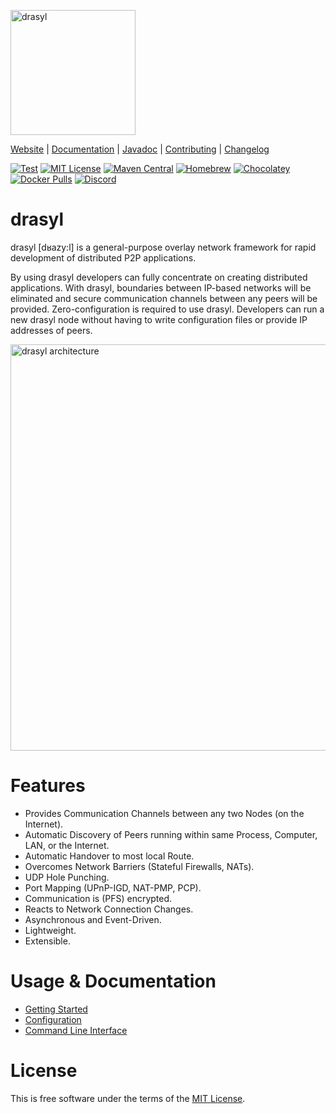 [<img src="https://docs.drasyl.org/img/logo-text.svg" alt="drasyl" width="200"/>](https://drasyl.org)

[Website](https://drasyl.org) |
[Documentation](https://docs.drasyl.org) |
[Javadoc](https://api.drasyl.org) |
[Contributing](CONTRIBUTING.md) |
[Changelog](CHANGELOG.md)

[![Test](https://github.com/drasyl-overlay/drasyl/actions/workflows/test.yml/badge.svg)](https://github.com/drasyl-overlay/drasyl/actions/workflows/test.yml)
[![MIT License](https://img.shields.io/badge/license-MIT-blue)](https://opensource.org/licenses/MIT)
[![Maven Central](https://img.shields.io/maven-central/v/org.drasyl/drasyl-core.svg)](https://mvnrepository.com/artifact/org.drasyl/drasyl-core)
[![Homebrew](https://img.shields.io/badge/dynamic/json.svg?url=https://raw.githubusercontent.com/drasyl-overlay/homebrew-tap/main/Info/drasyl.json&prefix=v&query=$.versions.stable&label=homebrew&color=important)](https://github.com/drasyl-overlay/homebrew-tap)
[![Chocolatey](https://img.shields.io/chocolatey/v/drasyl)](https://chocolatey.org/packages/drasyl)
[![Docker Pulls](https://img.shields.io/docker/pulls/drasyl/drasyl)](https://hub.docker.com/r/drasyl/drasyl)
[![Discord](https://img.shields.io/discord/959492172560891905)](https://discord.gg/2tcZPy7BCu)

# drasyl

drasyl [dʁazy:l] is a general-purpose overlay network framework for rapid development of distributed
P2P applications.

By using drasyl developers can fully concentrate on creating distributed applications. With drasyl,
boundaries between IP-based networks will be eliminated and secure communication channels between
any peers will be provided. Zero-configuration is required to use drasyl. Developers can run a new
drasyl node without having to write configuration files or provide IP addresses of peers.

<img src="https://docs.drasyl.org/img/drasyl-architecture.svg" alt="drasyl architecture" width="650px">

# Features

* Provides Communication Channels between any two Nodes (on the Internet).
* Automatic Discovery of Peers running within same Process, Computer, LAN, or the Internet.
* Automatic Handover to most local Route.
* Overcomes Network Barriers (Stateful Firewalls, NATs).
* UDP Hole Punching.
* Port Mapping (UPnP-IGD, NAT-PMP, PCP).
* Communication is (PFS) encrypted.
* Reacts to Network Connection Changes.
* Asynchronous and Event-Driven.
* Lightweight.
* Extensible.

# Usage & Documentation

* [Getting Started](https://docs.drasyl.org/getting-started/)
* [Configuration](https://docs.drasyl.org/configuration/)
* [Command Line Interface](https://docs.drasyl.org/cli/)

# License

This is free software under the terms of the [MIT License](LICENSE).
